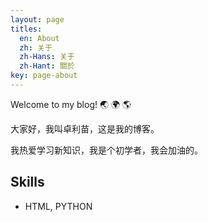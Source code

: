 ```yaml
---
layout: page
titles:
  en: About
  zh: 关于
  zh-Hans: 关于
  zh-Hant: 關於
key: page-about
---
```


Welcome to my blog! :earth_asia: :earth_africa: :earth_americas:

大家好，我叫卓利苗，这是我的博客。

我热爱学习新知识，我是个初学者，我会加油的。

## Skills

- HTML, PYTHON
